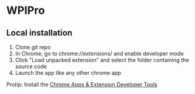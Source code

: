 WPIPro
======


## Local installation 

1. Clone git repo
2. In Chrome, go to chrome://extensions/ and enable developer mode
3. Click "Load unpacked extension" and select the folder containing the source code
4. Launch the app like any other chrome app

Protip: Install the [Chrome Apps & Extension Developer Tools](https://chrome.google.com/webstore/detail/chrome-apps-extensions-de/ohmmkhmmmpcnpikjeljgnaoabkaalbgc)
